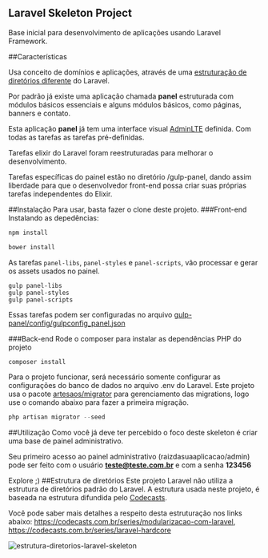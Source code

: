 ## Laravel Skeleton Project

Base inicial para desenvolvimento de aplicações usando Laravel Framework.

##Características

Usa conceito de domínios e aplicações, através de uma [estruturação de diretórios diferente](#structure) do Laravel.

Por padrão já existe uma aplicação chamada **panel** estruturada com módulos básicos essenciais e alguns módulos básicos, como páginas, banners e contato.

Esta aplicação **panel** já tem uma interface visual [AdminLTE](https://almsaeedstudio.com/themes/AdminLTE/index2.html) definida. Com todas as tarefas as tarefas pré-definidas.

Tarefas elixir do Laravel foram reestruturadas para melhorar o desenvolvimento.

Tarefas específicas do painel estão no diretório /gulp-panel, dando assim liberdade para que o desenvolvedor front-end possa criar suas próprias tarefas independentes do Elixir.

##Instalação
Para usar, basta fazer o clone deste projeto.
###Front-end
Instalando as depedências:
```php
npm install

bower install
```
As tarefas `panel-libs`, `panel-styles` e `panel-scripts`, vão processar e gerar os assets usados no painel.
```
gulp panel-libs
gulp panel-styles
gulp panel-scripts

```
Essas tarefas podem ser configuradas no arquivo [gulp-panel/config/gulpconfig_panel.json](./gulp-panel/config/gulpconfig_panel.json)

###Back-end
Rode o composer para instalar as dependências PHP do projeto
```php
composer install
```
Para o projeto funcionar, será necessário somente configurar as configurações do banco de dados no arquivo .env do Laravel.
Este projeto usa o pacote [artesaos/migrator](https://github.com/artesaos/migrator) para gerenciamento das migrations, logo use o comando abaixo para fazer a primeira migração.
```php
php artisan migrator --seed
```
##Utilização
Como você já deve ter percebido o foco deste skeleton é criar uma base de painel administrativo.

Seu primeiro acesso ao painel administrativo (raizdasuaaplicacao/admin) pode ser feito com o usuário **teste@teste.com.br** e com a senha **123456**

Explore ;)
##Estrutura de diretórios<a name="structure"></a>
Este projeto Laravel não utiliza a estrutura de diretórios padrão do Laravel. A estrutura usada neste projeto, é baseada
na estrutura difundida pelo [Codecasts]([https://codecasts.com.br).

Você pode saber mais detalhes a respeito desta estruturação nos links abaixo:
https://codecasts.com.br/series/modularizacao-com-laravel, https://codecasts.com.br/series/laravel-hardcore

![estrutura-diretorios-laravel-skeleton](https://cloud.githubusercontent.com/assets/4051452/25787014/e91b0868-3373-11e7-94c8-3ada0ff6e9f2.png)

